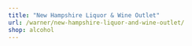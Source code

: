 ```yaml
---
title: "New Hampshire Liquor & Wine Outlet"
url: /warner/new-hampshire-liquor-and-wine-outlet/
shop: alcohol
---
```

